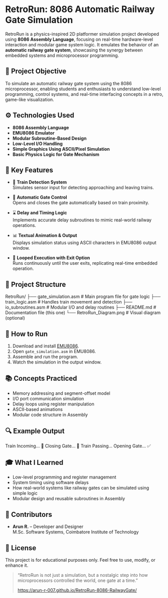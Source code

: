 # RetroRun: 8086 Automatic Railway Gate Simulation

RetroRun is a physics-inspired 2D platformer simulation project developed using **8086 Assembly Language**, focusing on real-time hardware-level interaction and modular game system logic. It emulates the behavior of an **automatic railway gate system**, showcasing the synergy between embedded systems and microprocessor programming.

## 📌 Project Objective

To simulate an automatic railway gate system using the 8086 microprocessor, enabling students and enthusiasts to understand low-level programming, control systems, and real-time interfacing concepts in a retro, game-like visualization.

## ⚙️ Technologies Used

- **8086 Assembly Language**
- **EMU8086 Emulator**
- **Modular Subroutine-Based Design**
- **Low-Level I/O Handling**
- **Simple Graphics Using ASCII/Pixel Simulation**
- **Basic Physics Logic for Gate Mechanism**

## 🧠 Key Features

- 🚦 **Train Detection System**  
  Simulates sensor input for detecting approaching and leaving trains.

- 🚧 **Automatic Gate Control**  
  Opens and closes the gate automatically based on train proximity.

- ⌛ **Delay and Timing Logic**  
  Implements accurate delay subroutines to mimic real-world railway operations.

- 📊 **Textual Animation & Output**  
  Displays simulation status using ASCII characters in EMU8086 output window.

- 🔁 **Looped Execution with Exit Option**  
  Runs continuously until the user exits, replicating real-time embedded operation.

## 🧩 Project Structure


RetroRun/
├── gate\_simulation.asm         # Main program file for gate logic
├── train\_logic.asm             # Handles train movement and detection
├── io\_subroutines.asm          # Modular I/O and delay routines
├── README.md                   # Documentation file (this one)
└── RetroRun\_Diagram.png        # Visual diagram (optional)


## 🚀 How to Run

1. Download and install [EMU8086](https://emu8086-microprocessor-emulator.software.informer.com/).
2. Open `gate_simulation.asm` in EMU8086.
3. Assemble and run the program.
4. Watch the simulation in the output window.

## 📚 Concepts Practiced

- Memory addressing and segment-offset model
- I/O port communication simulation
- Delay loops using register manipulation
- ASCII-based animations
- Modular code structure in Assembly

## 🔍 Example Output



Train Incoming... 🚂
Closing Gate...  🚧
Train Passing...
Opening Gate...  ✅


## 🎓 What I Learned

- Low-level programming and register management
- System timing using software delays
- How real-world systems like railway gates can be simulated using simple logic
- Modular design and reusable subroutines in Assembly

## 🙌 Contributors

- **Arun R.** – Developer and Designer  
  M.Sc. Software Systems, Coimbatore Institute of Technology

## 📄 License

This project is for educational purposes only. Feel free to use, modify, or enhance it.



> “RetroRun is not just a simulation, but a nostalgic step into how microprocessors controlled the world, one gate at a time.”
>
> https://arun-r-007.github.io/RetroRun-8086-RailwayGate/

